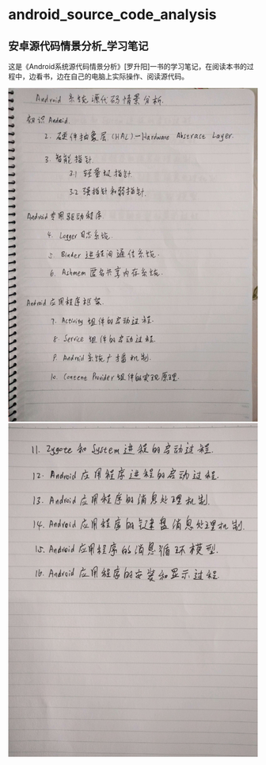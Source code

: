 # android_source_code_analysis
## 安卓源代码情景分析_学习笔记
这是《Android系统源代码情景分析》[罗升阳]一书的学习笔记，在阅读本书的过程中，边看书，边在自己的电脑上实际操作、阅读源代码。

![目录1](https://github.com/muyanbiao/android_source_code_analysis/blob/master/images/catalogue1.jpg)
![目录2](https://github.com/muyanbiao/android_source_code_analysis/blob/master/images/catalogue2.jpg)
